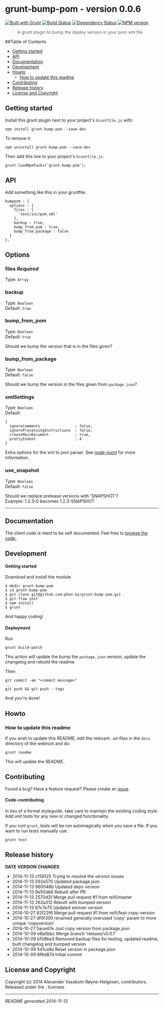 # grunt-bump-pom - version 0.0.6
[![Built with Grunt](https://cdn.gruntjs.com/builtwith.png)](http://gruntjs.com/)
[![Build Status](https://travis-ci.org/phun-ky/grunt-bump-pom.png)](https://travis-ci.org/phun-ky/grunt-bump-pom)
[![Dependency Status](https://gemnasium.com/phun-ky/grunt-bump-pom.png)](https://gemnasium.com/phun-ky/grunt-bump-pom)
[![NPM version](https://badge.fury.io/js/grunt-bump-pom.png)](http://badge.fury.io/js/grunt-bump-pom)

> A grunt plugin to bump the deploy version in your pom xml file

##Table of Contents
* [Getting started](#getting-started)
* [API](#api)
* [Documentation](#documentation)
* [Development](#development)
* [Howto](#howto)
  * [How to update this readme](#how-to-update-this-readme)
* [Contributing](#contributing)
* [Release history](#release-history)
* [License and Copyright](#license-and-copyright)


## Getting started
Install this grunt plugin next to your project's `Gruntfile.js` with:

    npm install grunt-bump-pom --save-dev

To remove it:

    npm uninstall grunt-bump-pom --save-dev

Then add this line to your project's `Gruntfile.js`:

    grunt.loadNpmTasks('grunt-bump-pom');


## API
Add something like this in your gruntfile:

    bumppom : {
      options : {
        files : [
          'test/inc/pom.xml'
        ],
        backup : true,
        bump_from_pom : true,
        bump_from_package : false
      }
    },

## Options

### files *Required*

Type: `Array`  

### backup

Type: `Boolean`  
Default: `true`  

### bump_from_pom

Type: `Boolean`  
Default: `true`  

Should we bump the version that is in the files given?

### bump_from_package

Type: `Boolean`  
Default: `false`  

Should we bump the version in the files given from `package.json`?

### xmlSettings

Type: `Boolean`  
Default: 

    {
      ignoreComments                : false,
      ignoreProcessingInstructions  : false,
      createMainDocument            : true,
      prettyIndent                  : 4
    }

Extra options for the xml to json parser. See [node-jsxml](https://npmjs.org/package/node-jsxml/) for more information.

### use_snapshot

Type: `Boolean`  
Default: `false`  

Should we replace prelease versions with 'SNAPSHOT'?  
Example:  1.2.3-0 becomes 1.2.3-SNAPSHOT
___________


## Documentation
The client code is ment to be self documented. Feel free to [browse the code.](https://github.com/phun-ky/grunt-bump-pom)


## Development
#### Getting started

Download and install the module

    $ mkdir grunt-bump-pom
    $ cd grunt-bump-pom
    $ git clone git@github.com:phun-ky/grunt-bump-pom.git .
    $ git-flow init
    $ npm install
    $ grunt

And happy coding!

#### Deployment

Run

    grunt build-patch

This action will update the bump the `package.json` version, update the changelog and rebuild the readme.

Then

    git commit -am "<commit message>"
    ..
    git push && git push --tags

And you're done!


## Howto
### How to update this readme
If you wish to update this README, edit the relevant `.md`-files in the `docs` directory of the webroot and do:

    grunt readme

This will update the README.


## Contributing
Found a bug? Have a feature request? Please create an [issue](https://github.com/phun-ky/grunt-bump-pom/issues).

#### Code-contributing

In lieu of a formal styleguide, take care to maintain the existing coding style. Add unit tests for any new or changed functionality.

If you runt `grunt`, tests will be run automagically when you save a file. If you want to run tests manually use:

    grunt test


## Release history
**DATE**       **VERSION**   **CHANGES**                                                          
* 2014-11-13   cf59125       Trying to resolve the version issues                                 
* 2014-11-13   592e570       Updated package.json                                                 
* 2014-11-13   960048b       Updated deps version                                                 
* 2014-11-13   9e50db6       Rebuilt after PR                                                     
* 2014-11-13   2570d31       Merge pull request #1 from reifi/master                              
* 2014-11-13   262a312       Rebuilt with bumped version                                          
* 2014-11-13   67c7e75       Updated semver version                                               
* 2014-10-27   82f22f6       Merge pull request #1 from reifi/feat-copy-version                   
* 2014-10-27   df0f300       renamed generally overused 'copy' param to more unique 'copyversion' 
* 2014-10-27   5ace47e       Just copy version from package.json                                  
* 2014-10-09   e8a0bbc       Merge branch 'release/v0.0.1'                                        
* 2014-10-09   b108be3       Removed backup files for testing, updated readme, built changelog and
                             bumped version                                                       
* 2014-10-09   5d1ca9a       Reset version in package.json                                        
* 2014-10-09   8f6d87d       Initial commit                                                       

## License and Copyright
Copyright (c) 2014 Alexander Vassbotn Røyne-Helgesen, contributors.  
Released under the ,  licenses


---
_README generated 2014-11-13_
